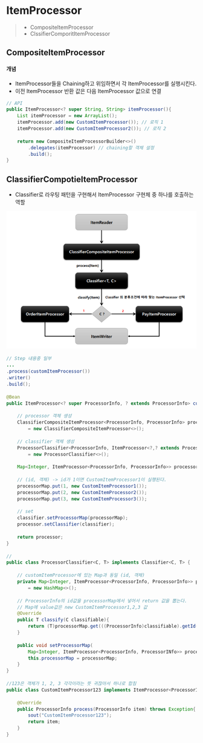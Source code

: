 # ItemProcessor

> - CompositeItemProcessor
> - ClssifierComporitItemProcessor

## CompositeItemProcessor

#### **개념**

- ItemProcessor들을 Chaining하고 위임하면서 각 ItemProcessor를 실행시킨다.
- 이전 ItemProcessor 반환 값은 다음 ItemProcessor 값으로 연결

```java
// API
public ItemProcessor<? super String, String> itemProcessor(){
    List itemProcessor = new ArrayList();
    itemProcessor.add(new CustomItemProcessor()); // 로직 1
    itemProcessor.add(new CustomItemProcessor2()); // 로직 2
    
    return new CompositeItemProcessorBuilder<>()
        .delegates(itemProcessor) // chaining할 객체 설정
        .build();
}

```



## ClassifierCompotieItemProcessor 

- Classifier로 라우팅 패턴을 구현해서 ItemProcessor 구현체 중 하나를 호출하는 역할

![image-20240810154155282](./Processor.assets/image-20240810154155282.png)



```java
// Step 내용중 일부
...
.process(customItemProcessor())
.writer()
.build();

@Bean
public ItemProcessor<? super ProcessorInfo, ? extends ProcessorInfo> customItemProcessor(){
    
    // processor 객체 생성
    ClassifierCompositeItemProcessor<ProcessorInfo, ProcessorInfo> processor 
        = new ClassifierCompositeItemProcessor<>();
    
    // classifier 객체 생성
	ProcessorClassifier<ProcessorInfo, ItemProcessor<?,? extends ProcessorINfo>> classifier
        = new ProcessorClassifier<>();
    
	Map<Integer, ItemProcessor<ProcessorInfo, ProcessorInfo>> processorMap = new HashMap<>();
    
    // (id, 객체) -> id가 1이면 CustomItemProcessor1이 실행된다.
    processorMap.put(1, new CustomItemProcessor1());
    processorMap.put(2, new CustomItemProcessor2());
    processorMap.put(3, new CustomItemProcessor3());
	
    // set
   	classifier.setProcessorMap(processorMap);
    processor.setClassifier(classifier);
	
    return processor;
}

// 
public class ProcessorClassifier<C, T> implements Classifier<C, T> {
    
    // customItemProcessor에 있는 Map과 동일 (id, 객체)
    private Map<Integer, ItemProcessor<ProcessorInfo, ProcessorInfo>> processorMap 
        = new HashMap<>();
    
    // ProcessorInfo의 id값을 processorMap에서 넣어서 return 값을 뽑는다.
    // Map에 value값은 new CustomItemProcessor1,2,3 값
    @Override
    public T classify(C classifiable){
        return (T)processorMap.get(((ProcessorInfo)classifiable).getId());
    }
	
    public void setProcessorMap(
        Map<Integer, ItemProcessor<ProcessorInfo, ProcessorINfo>> processorMap){
        this.processorMap = processorMap;
    }
}

//123은 객체가 1, 2, 3 각각이라는 뜻 귀찮아서 하나로 합침
public class CustomItemProcessor123 implements ItemProcessor<ProcessorInfo, ProcessorInfo>{
    
    @Override
    public ProcessorInfo process(ProcessorInfo item) throws Exception{
	    sout("CustomItemProcessor123");        
        return item;
    }    
}
```







